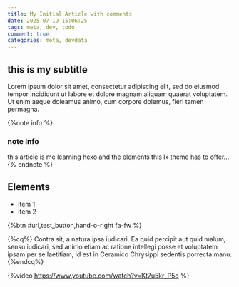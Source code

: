 ```yaml
---
title: My Initial Article with comments
date: 2025-07-19 15:06:25
tags: meta, dev, todo
comment: true
categories: meta, devdata
---
```


## this is my subtitle

Lorem ipsum dolor sit amet, consectetur adipiscing elit, sed do eiusmod tempor incididunt ut labore et dolore magnam aliquam quaerat voluptatem. Ut enim aeque doleamus animo, cum corpore dolemus, fieri tamen permagna.

{%note info %}

### note info

this article is me learning hexo and the elements this lx theme has to offer...
{% endnote %}

## Elements

- item 1
- item 2

{%btn #url,test_button,hand-o-right fa-fw %}

{%cq%}
Contra sit, a natura ipsa iudicari. Ea quid percipit aut quid malum, sensu iudicari, sed animo etiam ac ratione intellegi posse et voluptatem ipsam per se laetitiam, id est in Ceramico Chrysippi sedentis porrecta manu. {%endcq%}

{%video <https://www.youtube.com/watch?v=Kt7u5kr_P5o> %}
